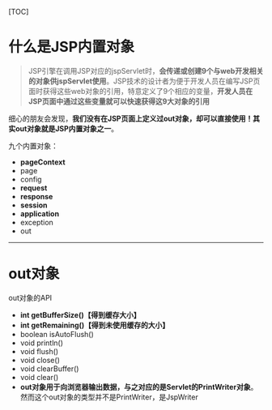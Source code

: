 [TOC]

# 什么是JSP内置对象

> JSP引擎在调用JSP对应的jspServlet时，**会传递或创建9个与web开发相关的对象供jspServlet使用**。JSP技术的设计者为便于开发人员在编写JSP页面时获得这些web对象的引用，特意定义了9个相应的变量，**开发人员在JSP页面中通过这些变量就可以快速获得这9大对象的引用**

细心的朋友会发现，**我们没有在JSP页面上定义过out对象，却可以直接使用！其实out对象就是JSP内置对象之一**。

九个内置对象：

- **pageContext**
- page
- config
- **request**
- **response**
- **session**
- **application**
- exception
- out

------

# out对象

out对象的API

- **int getBufferSize()【得到缓存大小】**
- **int getRemaining()【得到未使用缓存的大小】**
- boolean isAutoFlush()
- void println()
- void flush()
- void close()
- void clearBuffer()
- void clear()
- **out对象用于向浏览器输出数据，与之对应的是Servlet的PrintWriter对象**。然而这个out对象的类型并不是PrintWriter，是JspWriter